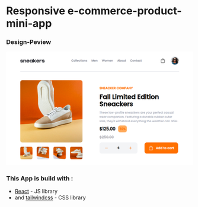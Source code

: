 # Responsive e-commerce-product-mini-app

### Design-Peview

![Click here to see the design](src/pictures/design/preview.png)

### This App is build with :

- [React](https://reactjs.org) - JS library
- and [tailwindcss](https://tailwindcss.com) - CSS library
